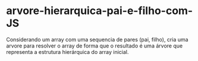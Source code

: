 # arvore-hierarquica-pai-e-filho-com-JS
Considerando um array com uma sequencia de pares (pai, filho), cria uma arvore para resolver o array de forma que o resultado é uma árvore que representa a estrutura hierárquica do array inicial.
